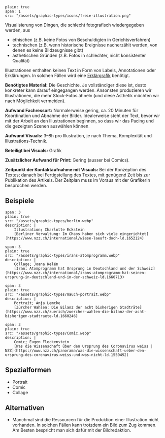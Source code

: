 ```image
plain: true
span: 1
src: "/assets/graphic-types/icons/freie-illustration.png"
```

Visualisierung von Dingen, die schlecht fotografisch wiedergegeben werden, aus
- ethischen (z.B. keine Fotos von Beschuldigten in Gerichtsverfahren)
- technischen (z.B. wenn historische Ereignisse nacherzählt werden, von denen es keine Bildzeugnisse gibt)
- ästhetischen Gründen (z.B. Fotos in schlechter, nicht konsistenter Qualität)

Illustrationen enthalten keinen Text in Form von Labels, Annotationen oder Erklärungen. In solchen Fällen wird eine [Erklärgrafik](/erklaergrafik) benötigt.

**Benötigtes Material:** Die Geschichte. Je vollständiger diese ist, desto konkreter kann darauf eingegangen werden. Ansonsten produzieren wir Illustrationen, die mehr Stock-Fotos ähneln (und diese Ästhetik möchten wir nach Möglichkeit vermeiden).

**Aufwand Fachressort:** Normalerweise gering, ca. 20 Minuten für Koordination und Abnahme der Bilder. Idealerweise steht der Text, bevor wir mit der Arbeit an den Illustrationen beginnen, so dass wir das Pacing und die gezeigten Szenen auswählen können.

**Aufwand Visuals:** 3–8h pro Illustration, je nach Thema, Komplexität und Illustrations-Technik.

**Beteiligt bei Visuals:** Grafik

**Zusätzlicher Aufwand für Print:** Gering (ausser bei Comics).

**Zeitpunkt der Kontaktaufnahme mit Visuals:** Bei der Konzeption des Textes; danach bei Fertigstellung des Textes, mit genügend Zeit bis zur Publikation des Artikels. Der Zeitplan muss im Voraus mit der GrafikerIn besprochen werden.

## Beispiele
```image
span: 3
plain: true
src: "/assets/graphic-types/berlin.webp"
description: |
	Illustration; Charlotte Eckstein
	[Berliner Verwaltung: Im Chaos haben sich viele eingerichtet](https://www.nzz.ch/international/wieso-laeuft-doch-ld.1652124)
```

```image
span: 3
plain: true
src: "/assets/graphic-types/irans-atomprogramm.webp"
description: |
	Collage; Joana Kelén
	[Iran: Atomprogramm hat Ursprung in Deutschland und der Schweiz](https://www.nzz.ch/international/irans-atomprogramm-hat-seinen-ursprung-in-deutschland-und-in-der-schweiz-ld.1660713)
```

```image
span: 3
plain: true
src: "/assets/graphic-types/mauch-portrait.webp"
description: |
	Portrait; Anja Lemcke
	[Zürcher Wahlen: Die Bilanz der acht bisherigen Stadträte](https://www.nzz.ch/zuerich/zuercher-wahlen-die-bilanz-der-acht-bisherigen-stadtraete-ld.1660246)
```

```image
span: 3
plain: true
src: "/assets/graphic-types/Comic.webp"
description: |
	Comic; Eugen Fleckenstein
	[Was die Wissenschaft über den Ursprung des Coronavirus weiss | NZZ](https://www.nzz.ch/panorama/was-die-wissenschaft-ueber-den-ursprung-des-coronavirus-weiss-und-was-nicht-ld.1550492)
```

## Spezialformen
- Portrait
- Comic
- Collage

## Alternativen
- Manchmal sind die Ressourcen für die Produktion einer Illustration nicht vorhanden. In solchen Fällen kann trotzdem ein Bild zum Zug kommen. Am Besten bespricht man sich dafür mit der Bildredaktion.